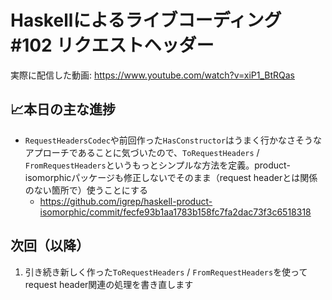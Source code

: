 # Haskellによるライブコーディング #102 リクエストヘッダー

実際に配信した動画: <https://www.youtube.com/watch?v=xiP1_BtRQas>

## 📈本日の主な進捗

- `RequestHeadersCodec`や前回作った`HasConstructor`はうまく行かなさそうなアプローチであることに気づいたので、`ToRequestHeaders` / `FromRequestHeaders`というもっとシンプルな方法を定義。product-isomorphicパッケージも修正しないでそのまま（request headerとは関係のない箇所で）使うことにする
    - <https://github.com/igrep/haskell-product-isomorphic/commit/fecfe93b1aa1783b158fc7fa2dac73f3c6518318>

## 次回（以降）

1. 引き続き新しく作った`ToRequestHeaders` / `FromRequestHeaders`を使ってrequest header関連の処理を書き直します
